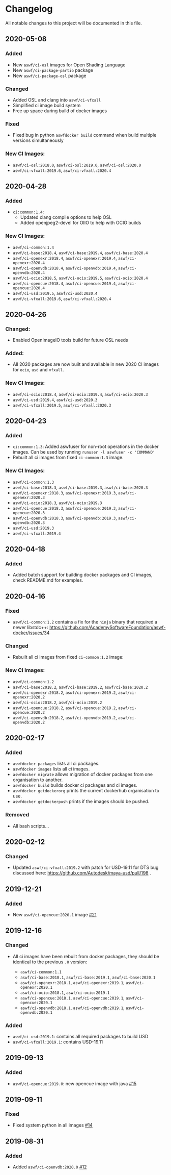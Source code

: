 # Changelog
All notable changes to this project will be documented in this file.

## 2020-05-08
### Added
* New `aswf/ci-osl` images for Open Shading Language
* New `aswf/ci-package-partio` package
* New `aswf/ci-package-osl` package
### Changed
* Added OSL and clang into `aswf/ci-vfxall`
* Simplified ci image build system
* Free up space during build of docker images
### Fixed
* Fixed bug in python `aswfdocker build` command when build multiple versions simultaneously
### New CI Images:
* `aswf/ci-osl:2018.0`, `aswf/ci-osl:2019.0`, `aswf/ci-osl:2020.0`
* `aswf/ci-vfxall:2019.6`, `aswf/ci-vfxall:2020.4`

## 2020-04-28
### Added
* `ci:common:1.4`:
  * Updated clang compile options to help OSL
  * Added openjpeg2-devel for OIIO to help with OCIO builds
### New CI Images:
* `aswf/ci-common:1.4`
* `aswf/ci-base:2018.4`, `aswf/ci-base:2019.4`, `aswf/ci-base:2020.4`
* `aswf/ci-openexr:2018.4`, `aswf/ci-openexr:2019.4`, `aswf/ci-openexr:2020.4`
* `aswf/ci-openvdb:2018.4`, `aswf/ci-openvdb:2019.4`, `aswf/ci-openvdb:2020.4`
* `aswf/ci-ocio:2018.5`, `aswf/ci-ocio:2019.5`, `aswf/ci-ocio:2020.4`
* `aswf/ci-opencue:2018.4`, `aswf/ci-opencue:2019.4`, `aswf/ci-opencue:2020.4`
* `aswf/ci-usd:2019.5`, `aswf/ci-usd:2020.4`
* `aswf/ci-vfxall:2019.6`, `aswf/ci-vfxall:2020.4`

## 2020-04-26
### Changed:
* Enabled OpenImageIO tools build for future OSL needs
### Added:
* All 2020 packages are now built and available in new 2020 CI images for `ocio`, `usd` and `vfxall`.
### New CI Images:
* `aswf/ci-ocio:2018.4`, `aswf/ci-ocio:2019.4`, `aswf/ci-ocio:2020.3`
* `aswf/ci-usd:2019.4`, `aswf/ci-usd:2020.3`
* `aswf/ci-vfxall:2019.5`, `aswf/ci-vfxall:2020.3`

## 2020-04-23
### Added
* `ci:common:1.3`: Added aswfuser for non-root operations in the docker images. Can be used by running `runuser -l aswfuser -c 'COMMAND'`
* Rebuilt all ci images from fixed `ci-common:1.3` image.
### New CI Images:
* `aswf/ci-common:1.3`
* `aswf/ci-base:2018.3`, `aswf/ci-base:2019.3`, `aswf/ci-base:2020.3`
* `aswf/ci-openexr:2018.3`, `aswf/ci-openexr:2019.3`, `aswf/ci-openexr:2020.3`
* `aswf/ci-ocio:2018.3`, `aswf/ci-ocio:2019.3`
* `aswf/ci-opencue:2018.3`, `aswf/ci-opencue:2019.3`, `aswf/ci-opencue:2020.3`
* `aswf/ci-openvdb:2018.3`, `aswf/ci-openvdb:2019.3`, `aswf/ci-openvdb:2020.3`
* `aswf/ci-usd:2019.3`
* `aswf/ci-vfxall:2019.4`

## 2020-04-18
### Added
* Added batch support for building docker packages and CI images, check README.md for examples.

## 2020-04-16
### Fixed
* `aswf/ci-common:1.2` contains a fix for the `ninja` binary that required a newer libstdc++: https://github.com/AcademySoftwareFoundation/aswf-docker/issues/34
### Changed
* Rebuilt all ci images from fixed `ci-common:1.2` image:
### New CI Images:
* `aswf/ci-common:1.2`
* `aswf/ci-base:2018.2`, `aswf/ci-base:2019.2`, `aswf/ci-base:2020.2`
* `aswf/ci-openexr:2018.2`, `aswf/ci-openexr:2019.2`, `aswf/ci-openexr:2020.2`
* `aswf/ci-ocio:2018.2`, `aswf/ci-ocio:2019.2`
* `aswf/ci-opencue:2018.2`, `aswf/ci-opencue:2019.2`, `aswf/ci-opencue:2020.2`
* `aswf/ci-openvdb:2018.2`, `aswf/ci-openvdb:2019.2`, `aswf/ci-openvdb:2020.2`

## 2020-02-17
### Added
* `aswfdocker packages` lists all ci packages.
* `aswfdocker images` lists all ci images.
* `aswfdocker migrate` allows migration of docker packages from one organisation to another.
* `aswfdocker build` builds docker ci packages and ci images.
* `aswfdocker getdockerorg` prints the current dockerhub organisation to use.
* `aswfdocker getdockerpush` prints if the images should be pushed.
### Removed
* All bash scripts...

## 2020-02-12
### Changed
* Updated `aswf/ci-vfxall:2019.2` with patch for USD-19.11 for DTS bug discussed here: https://github.com/Autodesk/maya-usd/pull/198 .

## 2019-12-21
### Added
* New `aswf/ci-opencue:2020.1` image [#21](/../../issues/21)

## 2019-12-16
### Changed
* All ci images have been rebuilt from docker packages, they should be identical to the previous `.0` version:

  * `aswf/ci-common:1.1`
  * `aswf/ci-base:2018.1`, `aswf/ci-base:2019.1`, `aswf/ci-base:2020.1`
  * `aswf/ci-openexr:2018.1`, `aswf/ci-openexr:2019.1`, `aswf/ci-openexr:2020.1`
  * `aswf/ci-ocio:2018.1`, `aswf/ci-ocio:2019.1`
  * `aswf/ci-opencue:2018.1`, `aswf/ci-opencue:2019.1`, `aswf/ci-opencue:2020.1`
  * `aswf/ci-openvdb:2018.1`, `aswf/ci-openvdb:2019.1`, `aswf/ci-openvdb:2020.1`

### Added
* `aswf/ci-usd:2019.1`: contains all required packages to build USD
* `aswf/ci-vfxall:2019.1`: contains USD-19.11

## 2019-09-13
### Added
* `aswf/ci-opencue:2019.0`: new opencue image with java [#15](/../../issues/15)

## 2019-09-11
### Fixed
* Fixed system python in all images [#14](/../../issues/14)

## 2019-08-31
### Added
* Added `aswf/ci-openvdb:2020.0` [#12](/../../issues/12)
